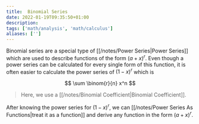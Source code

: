 ```yaml
---
title:  Binomial Series
date: 2022-01-19T09:35:50+01:00
description: 
tags: ['math/analysis', 'math/calculus']
aliases: ['']
---
```

Binomial series are a special type of [[/notes/Power Series|Power Series]] which are used to describe functions of the form $(a+x)^r$. Even though a power series can be calculated for every single form of this function, it is often easier to calculate the power series of $(1-x)^r$ which is 

$$
\sum \binom{r}{n} x^n
$$

> Here, we use a [[/notes/Binomial Coefficient|Binomial Coefficient]]. 

After knowing the power series for $(1-x)^r$, we can [[/notes/Power Series As Functions|treat it as a function]] and derive any function in the form $(a+x)^r$.

